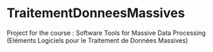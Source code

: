 # TraitementDonneesMassives
Project for the course : Software Tools for Massive Data Processing (Eléments Logiciels pour le Traitement de Données Massives)
